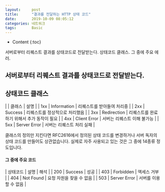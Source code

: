 ```yaml
---
layout:     post
title:      "결과를 전달하는 HTTP 상태 코드"
date:       2019-10-09 08:05:12
categories: 네트워크
tags:       Basic
---
```


* Content
{:toc}

서버로부터 리퀘스트 결과를 상태코드로 전달받는다. 상태코드 클래스. 그 중에 주요 에러.



## 서버로부터 리퀘스트 결과를 상태코드로 전달받는다.

## 상태코드 클래스

|   | 클래스 | 설명 |
| 1xx | Information | 리퀘스트를 받아들여 처리중 |
| 2xx | Success | 리퀘스트를 정상적으로 처리했음 |
| 3xx | Redirection | 리퀘스트를 완료하기 위해서 추가 동작이 필요 |
| 4xx | Client Error | 서버는 리퀘스트 이해 불가능 |
| 5xx | Server Error | 서버는 리퀘스트 처리 실패 |

클래스의 정의만 지킨다면 RFC2616에서 정의된 상태 코드를 변경하거나 서버 독자의 상태 코드를 만들어도 상관없습니다. 실제로 자주 사용되고 있는 것은 그 중에 14종류 정도입니다.

#### 그 중에 주요 코드

| 상태코드 | 설명 | 해석 |
| 200 | Success | 성공 | 
| 403 | Forbidden | 액세스 거부 |
| 404 | Not Found | 요청 자원을 찾을 수 없음 | 
| 503 | Server Error | 서버를 이용할 수 없음 |
